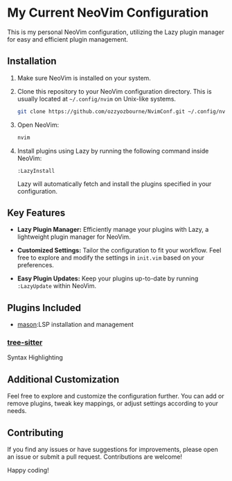 
# My Current NeoVim Configuration 

This is my personal NeoVim configuration, utilizing the Lazy plugin manager for easy and efficient plugin management.

## Installation

1. Make sure NeoVim is installed on your system.

2. Clone this repository to your NeoVim configuration directory. This is usually located at `~/.config/nvim` on Unix-like systems.

    ```bash
    git clone https://github.com/ozzyozbourne/NvimConf.git ~/.config/nvim
    ```

3. Open NeoVim:

    ```bash
    nvim
    ```

4. Install plugins using Lazy by running the following command inside NeoVim:

    ```vim
    :LazyInstall
    ```

    Lazy will automatically fetch and install the plugins specified in your configuration.

## Key Features

- **Lazy Plugin Manager:** Efficiently manage your plugins with Lazy, a lightweight plugin manager for NeoVim.

- **Customized Settings:** Tailor the configuration to fit your workflow. Feel free to explore and modify the settings in `init.vim` based on your preferences.

- **Easy Plugin Updates:** Keep your plugins up-to-date by running `:LazyUpdate` within NeoVim.

## Plugins Included

- [mason](https://github.com/williamboman/mason.nvim):LSP installation and management
### [tree-sitter](https://github.com/nvim-treesitter/nvim-treesitter)
Syntax Highlighting


## Additional Customization

Feel free to explore and customize the configuration further. You can add or remove plugins, tweak key mappings, or adjust settings according to your needs.

## Contributing

If you find any issues or have suggestions for improvements, please open an issue or submit a pull request. Contributions are welcome!

Happy coding!

